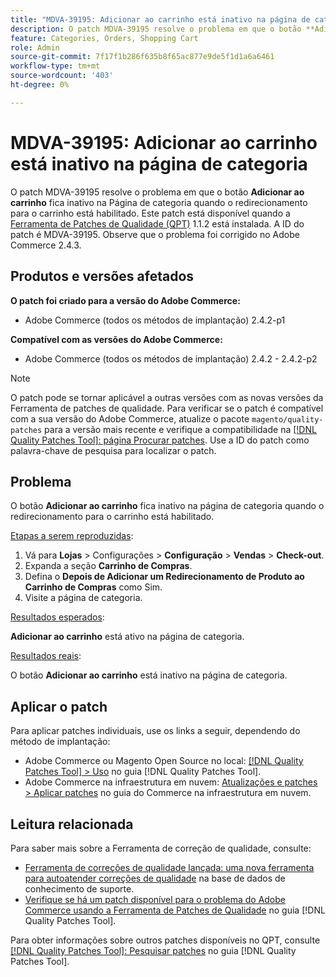 ```yaml
---
title: "MDVA-39195: Adicionar ao carrinho está inativo na página de categoria"
description: O patch MDVA-39195 resolve o problema em que o botão **Adicionar ao carrinho** fica inativo na página Categoria quando o redirecionamento para o carrinho está ativado. Este patch está disponível quando a [Ferramenta de correções de qualidade (QPT)](https://experienceleague.adobe.com/pt-br/docs/commerce-knowledge-base/kb/announcements/commerce-announcements/magento-quality-patches-released-new-tool-to-self-serve-quality-patches) 1.1.2 está instalada. A ID do patch é MDVA-39195. Observe que o problema foi corrigido no Adobe Commerce 2.4.3.
feature: Categories, Orders, Shopping Cart
role: Admin
source-git-commit: 7f17f1b286f635b8f65ac877e9de5f1d1a6a6461
workflow-type: tm+mt
source-wordcount: '403'
ht-degree: 0%

---
```


# MDVA-39195: Adicionar ao carrinho está inativo na página de categoria

O patch MDVA-39195 resolve o problema em que o botão **Adicionar ao carrinho** fica inativo na Página de categoria quando o redirecionamento para o carrinho está habilitado. Este patch está disponível quando a [Ferramenta de Patches de Qualidade (QPT)](https://experienceleague.adobe.com/pt-br/docs/commerce-knowledge-base/kb/announcements/commerce-announcements/magento-quality-patches-released-new-tool-to-self-serve-quality-patches) 1.1.2 está instalada. A ID do patch é MDVA-39195. Observe que o problema foi corrigido no Adobe Commerce 2.4.3.

## Produtos e versões afetados

**O patch foi criado para a versão do Adobe Commerce:**

* Adobe Commerce (todos os métodos de implantação) 2.4.2-p1

**Compatível com as versões do Adobe Commerce:**

* Adobe Commerce (todos os métodos de implantação) 2.4.2 - 2.4.2-p2

>[!NOTE]
>
>O patch pode se tornar aplicável a outras versões com as novas versões da Ferramenta de patches de qualidade. Para verificar se o patch é compatível com a sua versão do Adobe Commerce, atualize o pacote `magento/quality-patches` para a versão mais recente e verifique a compatibilidade na [[!DNL Quality Patches Tool]: página Procurar patches](https://experienceleague.adobe.com/pt-br/docs/commerce-knowledge-base/kb/announcements/commerce-announcements/magento-quality-patches-released-new-tool-to-self-serve-quality-patches). Use a ID do patch como palavra-chave de pesquisa para localizar o patch.

## Problema

O botão **Adicionar ao carrinho** fica inativo na página de categoria quando o redirecionamento para o carrinho está habilitado.

<u>Etapas a serem reproduzidas</u>:

1. Vá para **Lojas** > Configurações > **Configuração** > **Vendas** > **Check-out**.
1. Expanda a seção **Carrinho de Compras**.
1. Defina o **Depois de Adicionar um Redirecionamento de Produto ao Carrinho de Compras** como Sim.
1. Visite a página de categoria.

<u>Resultados esperados</u>:

**Adicionar ao carrinho** está ativo na página de categoria.

<u>Resultados reais</u>:

O botão **Adicionar ao carrinho** está inativo na página de categoria.

## Aplicar o patch

Para aplicar patches individuais, use os links a seguir, dependendo do método de implantação:

* Adobe Commerce ou Magento Open Source no local: [[!DNL Quality Patches Tool] > Uso](/help/tools/quality-patches-tool/usage.md) no guia [!DNL Quality Patches Tool].
* Adobe Commerce na infraestrutura em nuvem: [Atualizações e patches > Aplicar patches](https://experienceleague.adobe.com/docs/commerce-cloud-service/user-guide/develop/upgrade/apply-patches.html?lang=pt-BR) no guia do Commerce na infraestrutura em nuvem.

## Leitura relacionada

Para saber mais sobre a Ferramenta de correção de qualidade, consulte:

* [Ferramenta de correções de qualidade lançada: uma nova ferramenta para autoatender correções de qualidade](https://experienceleague.adobe.com/pt-br/docs/commerce-knowledge-base/kb/announcements/commerce-announcements/magento-quality-patches-released-new-tool-to-self-serve-quality-patches) na base de dados de conhecimento de suporte.
* [Verifique se há um patch disponível para o problema do Adobe Commerce usando a Ferramenta de Patches de Qualidade](/help/tools/quality-patches-tool/patches-available-in-qpt/check-patch-for-magento-issue-with-magento-quality-patches.md) no guia [!DNL Quality Patches Tool].

Para obter informações sobre outros patches disponíveis no QPT, consulte [[!DNL Quality Patches Tool]: Pesquisar patches](https://experienceleague.adobe.com/tools/commerce-quality-patches/index.html?lang=pt-BR) no guia [!DNL Quality Patches Tool].
